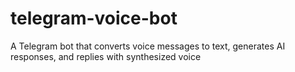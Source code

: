 # telegram-voice-bot
A Telegram bot that converts voice messages to text, generates AI responses, and replies with synthesized voice
